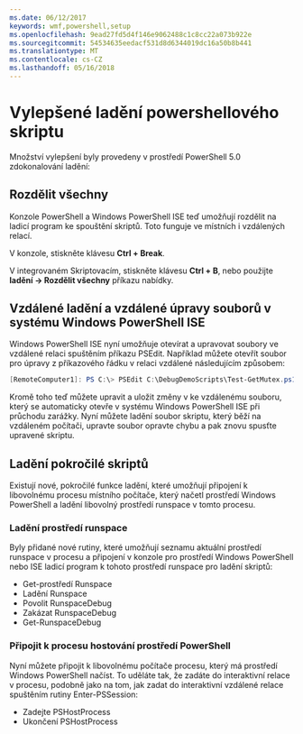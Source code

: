 ```yaml
---
ms.date: 06/12/2017
keywords: wmf,powershell,setup
ms.openlocfilehash: 9ead27fd5d4f146e9062488c1c8cc22a073b922e
ms.sourcegitcommit: 54534635eedacf531d8d6344019dc16a50b8b441
ms.translationtype: MT
ms.contentlocale: cs-CZ
ms.lasthandoff: 05/16/2018
---
```

# <a name="improvements-in-powershell-script-debugging"></a>Vylepšené ladění powershellového skriptu

Množství vylepšení byly provedeny v prostředí PowerShell 5.0 zdokonalování ladění:

## <a name="break-all"></a>Rozdělit všechny

Konzole PowerShell a Windows PowerShell ISE teď umožňují rozdělit na ladicí program ke spouštění skriptů. Toto funguje ve místních i vzdálených relací.

V konzole, stiskněte klávesu **Ctrl + Break**.

V integrovaném Skriptovacím, stiskněte klávesu **Ctrl + B**, nebo použijte **ladění -> Rozdělit všechny** příkazu nabídky.

## <a name="remote-debugging-and-remote-file-editing-in-windows-powershell-ise"></a>Vzdálené ladění a vzdálené úpravy souborů v systému Windows PowerShell ISE

Windows PowerShell ISE nyní umožňuje otevírat a upravovat soubory ve vzdálené relaci spuštěním příkazu PSEdit.
Například můžete otevřít soubor pro úpravy z příkazového řádku v relaci vzdálené následujícím způsobem:

```powershell
[RemoteComputer1]: PS C:\> PSEdit C:\DebugDemoScripts\Test-GetMutex.ps1
```

Kromě toho teď můžete upravit a uložit změny v ke vzdálenému souboru, který se automaticky otevře v systému Windows PowerShell ISE při průchodu zarážky.
Nyní můžete ladění soubor skriptu, který běží na vzdáleném počítači, upravte soubor opravte chybu a pak znovu spusťte upravené skriptu.

## <a name="advanced-script-debugging"></a>Ladění pokročilé skriptů

Existují nové, pokročilé funkce ladění, které umožňují připojení k libovolnému procesu místního počítače, který načetl prostředí Windows PowerShell a ladění libovolný prostředí runspace v tomto procesu.

### <a name="runspace-debugging"></a>Ladění prostředí runspace

Byly přidané nové rutiny, které umožňují seznamu aktuální prostředí runspace v procesu a připojení v konzole pro prostředí Windows PowerShell nebo ISE ladicí program k tohoto prostředí runspace pro ladění skriptů:

-   Get-prostředí Runspace
-   Ladění Runspace
-   Povolit RunspaceDebug
-   Zakázat RunspaceDebug
-   Get-RunspaceDebug

### <a name="attach-to-process-hosting-powershell"></a>Připojit k procesu hostování prostředí PowerShell

Nyní můžete připojit k libovolnému počítače procesu, který má prostředí Windows PowerShell načíst. To uděláte tak, že zadáte do interaktivní relace v procesu, podobně jako na tom, jak zadat do interaktivní vzdálené relace spuštěním rutiny Enter-PSSession:

-   Zadejte PSHostProcess
-   Ukončení PSHostProcess
